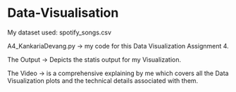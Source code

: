 # Data-Visualisation

My dataset used: spotify_songs.csv

A4_KankariaDevang.py -> my code for this Data Visualization Assignment 4.

The Output -> Depicts the statis output for my Visualization.

The Video -> is a comprehensive explaining by me which covers all the Data Visualization plots and the technical details associated with them.
